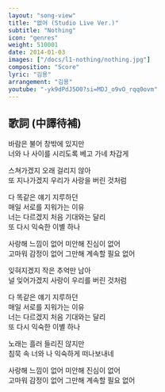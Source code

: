 ```yaml
---
layout: "song-view"
title: "없어 (Studio Live Ver.)"
subtitle: "Nothing"
icon: "genres"
weight: 510001
date: 2014-01-03
images: ["/docs/l1-nothing/nothing.jpg"]
composition: "Score"
lyric: "김용"
arrangement: "김용"
youtube: "-yk9dPdJ5O0?si=MDJ_o9vO_rqq0ovm"
---
```


## 歌詞 (中譯待補)

바람은 불어 창밖에 있지만  
너와 나 사이를 시리도록 베고 가네 차갑게  

스쳐가겠지 오래 걸리지 않아  
또 지나가겠지 우리가 사랑을 버린 것처럼  

다 똑같은 얘기 지루하던  
매일 서로를 지워가는 이유  
너는 다르겠지 처음 기대와는 달리  
또 다시 익숙한 이별 하나  

사랑해 느낌이 없어 미안해 진심이 없어  
고마워 감정이 없어 그만해 계속할 필요 없어  

잊혀지겠지 작은 추억만 남아  
널 잊어가겠지 사랑이 우리를 버린 것처럼  

다 똑같은 얘기 지루하던  
매일 서로를 지워가는 이유  
너는 다르겠지 처음 기대와는 달리  
또 다시 익숙한 이별 하나  

노래는 흘러 들리진 않지만  
침묵 속 너와 나 익숙하게 떠나보내네  

사랑해 느낌이 없어 미안해 진심이 없어  
고마워 감정이 없어 그만해 계속할 필요 없어  
